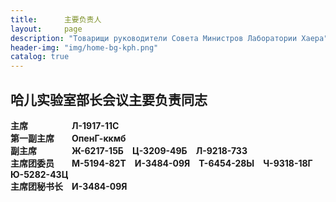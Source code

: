 ```yaml
---
title:      主要负责人
layout:     page
description: "Товарищи руководители Совета Министров Лаборатории Хаера"
header-img: "img/home-bg-kph.png"
catalog: true
---
```


## 哈儿实验室部长会议主要负责同志

**主席**&emsp;&emsp;&emsp;&emsp;&emsp;**Л-1917-11С**  
**第一副主席**&emsp;&emsp;**ОпенГ-ккмб**  
**副主席**&emsp;&emsp;&emsp;&emsp;**Ж-6217-15Б**&emsp;**Ц-3209-49Б**&emsp;**Л-9218-73З**  
**主席团委员**&emsp;&emsp;**М-5194-82Т**&emsp;**И-3484-09Я**&emsp;**Т-6454-28Ы**&emsp;**Ч-9318-18Г**&emsp;**Ю-5282-43Ц**  
**主席团秘书长**&emsp;**И-3484-09Я**

<!--<style>
    table {
  width: 100%;
  border-collapse: collapse;
}
 
table td {
  /* 设置文字两端对齐 */
  text-align: justify;
  /* 为了让最后一列不进行两端对齐，需要设置一个伪元素 */
  padding-right: 1.5em;
}
 
table td:last-child {
  /* 将最后一列的文字对齐方式重置 */
  text-align: left;
}
 
table td:before {
  content: '';
  display: inline-block;
  width: 100%;
}
</style>

<table>
	<caption>哈儿实验室部长会议主要负责同志</caption>
	<tbody>
		<tr align="center">
			<td>主席</td>
			<td><strong>Л-1917-11С</strong></td>
		</tr>
		<tr align="center">
			<td>第一副主席</td>
			<td><strong>ОпенГ-ккмб</strong></td>
		</tr>
		<tr align="center">
			<td>副主席</td>
			<td><strong>Ж-6217-15Б</strong></td>
            <td><strong>Ц-3209-49Б</strong></td>
            <td><strong>Л-9218-73З</strong></td>
		</tr>
        <tr align="center">
			<td>主席团委员</td>
			<td><strong>М-5194-82Т</strong></td>
            <td><strong>И-3484-09Я</strong></td>
            <td><strong>Т-6454-28Ы</strong></td>
            <td><strong>Ч-9318-18Г</strong></td>
            <td><strong>Ю-5282-43Ц</strong></td>
		</tr>
        <tr align="center">
			<td>主席团秘书长</td>
			<td><strong>И-3484-09Я</strong></td>
		</tr>
	</tbody>
</table>
-->

<!--依据相关程序，哈儿实验室最高苏维埃主席团公布哈儿实验室部分主要负责同志的简历。-->

<!--* 瓦西里·米哈伊洛维奇·索科洛夫（Василий Михайлович Соколов），人类，编号**ОпенГ-ккмб**（非规范编号）。现任哈儿实验室中央决策局主席，最高军事委员会主席，部长会议第一副主席。-->

<!--2018年3月至2021年3月 哈儿实验室苏维埃主席  
2021年3月至2021年10月 离职疗养  
2021年10月 哈儿实验室安全委员会主席  
2021年11月至2022年12月 哈儿实验室苏维埃主席团主席  
2022年12月至2023年1月 哈儿实验室最高苏维埃主席团主席，军事委员会主席  
2023年1月至2023年9月 哈儿实验室军事委员会主席，部长会议第一副主席，内务部主席  
2023年9月至2023年11月 哈儿实验室军事委员会主席，部长会议第一副主席  
2023年11月至2023年12月 哈儿实验室最高军事委员会主席，部长会议第一副主席  
2023年12月至今 哈儿实验室中央决策局主席，最高军事委员会主席，部长会议第一副主席-->

<!--* 伊戈尔·瓦列里耶维奇·萨卡洛夫（Игорь Валерьевич Сакаров），人类，编号**Л-1917-11С**。现任哈儿实验室中央决策局议事处常务委员会委员，部长会议主席。-->

<!--2018年5月至2021年3月 哈儿实验室哈夫帕州分部苏维埃副主席  
2021年3月至2021年7月 哈儿实验室哈夫帕州分部苏维埃主席  
2021年8月至2021年10月 哈儿实验室苏维埃主席行政团委员  
2021年10月至2022年12月 哈儿实验室分区会议主席  
2023年1月至2023年12月 哈儿实验室部长会议主席  
2023年12月至今 哈儿实验室中央决策局议事处常务委员会委员，部长会议主席-->

<!--* 米哈伊尔·谢苗诺维奇·斯米尔诺夫（Михаил Семёнович Смирнов），人类，编号**А-8139-21Б**。现任哈儿实验室中央决策局议事处常务委员会委员，最高苏维埃主席团主席，最高军事委员会副主席。-->

<!--2018年3月至2021年7月 哈儿实验室苏维埃主席行政团总代表  
2021年7月 哈儿实验室苏维埃副主席  
2021年8月至2021年10月 哈儿实验室苏维埃主席  
2021年10月至2022年12月 哈儿实验室安全委员会主席  
2023年1月 哈儿实验室内务部主席，军事委员会委员  
2023年1月至2023年8月 哈儿实验室最高苏维埃主席团主席，军事委员会委员  
2023年8月至2023年11月 哈儿实验室最高苏维埃主席团主席，军事委员会副主席  
2023年11月至2023年12月 哈儿实验室最高苏维埃主席团主席，最高军事委员会副主席  
2023年12月至今 哈儿实验室中央决策局议事处常务委员会委员，最高苏维埃主席团主席，最高军事委员会副主席-->

<!--* 安德烈·尼古拉耶维奇·克里琴科（Андрей Николаевич Кличко），人类，编号**С-1945-08П**。现任哈儿实验室中央决策局议事处常务委员会委员，最高苏维埃主席团第一副主席，最高军事委员会副主席。-->

<!--2018年3月至2021年3月 哈儿实验室伊克自治共和国分部苏维埃主席执行团委员  
2021年3月至2021年7月 哈儿实验室伊克自治共和国分部苏维埃副主席  
2021年8月至2021年10月 哈儿实验室北戈尔拉夫卡州分部苏维埃主席  
2021年10月至2022年12月 哈儿实验室分区会议第一副主席  
2023年1月至2023年7月 哈儿实验室管制实验部主席  
2023年7月至2023年12月 哈儿实验室最高苏维埃主席团第一副主席  
2023年12月至今 哈儿实验室中央决策局议事处常务委员会委员，最高苏维埃主席团第一副主席，最高军事委员会副主席-->

<!--* 谢尔盖·雅罗斯拉沃维奇·叶夫塞耶夫（Сергей Ярославович Евсеев），人类，编号**Л-8440-08К**。现任哈儿实验室中央决策局议事处常务委员会委员，专门委员会委员长会议主席，第七专门委员会委员长。-->

<!--2021年10月至2022年12月 哈儿实验室安全委员会委员  
2023年1月至2023年4月 哈儿实验室内务部政治安全司候补副主席  
2023年4月至2023年10月 哈儿实验室政治安全部候补副主席  
2023年10月至2023年12月 哈儿实验室专门委员会委员长会议主席，第七专门委员会委员长  
2023年12月至今 哈儿实验室中央决策局议事处常务委员会委员，专门委员会委员长会议主席，第七专门委员会委员长-->

<!--* 艾哈迈德·拉姆扎诺维奇·穆萨耶夫（Ахмед Рамзанович Мусаев），人类，编号**Г-6054-18К**。现任哈儿实验室中央决策局议事处常务委员会委员，中央决策局管制实验委员会委员长。-->

<!--2018年7月至2021年8月 哈儿实验室苏维埃主席行政团委员  
2021年8月至2021年10月 哈儿实验室苏维埃主席行政团总代表  
2021年10月至2022年12月 哈儿实验室苏维埃主席团第一副主席  
2022年12月至2023年7月 哈儿实验室最高苏维埃主席团第一副主席  
2023年7月至2023年11月 哈儿实验室管制实验部主席  
2023年11月至2023年12月 哈儿实验室部长会议副主席，管制实验部部长  
2023年12月至2024年2月 哈儿实验室中央决策局议事处常务委员会委员，中央决策局管制实验委员会委员长，部长会议副主席  
2024年2月至今 哈儿实验室中央决策局议事处常务委员会委员，中央决策局管制实验委员会委员长-->

<!--* 叶夫根尼·马克西莫维奇·科兹洛夫（Евгений Максимович Козлов），人类，编号**Ф-9182-00Л**。现任哈儿实验室中央决策局议事处常务委员会委员，中央决策局经济计划委员会委员长，01分部最高苏维埃主席团主席、军事委员会主席。-->

<!--2019年11月至2022年12月 哈儿实验室01分部苏维埃主席团主席  
2022年12月至2023年12月 哈儿实验室01分部最高苏维埃主席团主席、军事委员会主席  
2023年12月至今 哈儿实验室中央决策局议事处常务委员会委员，中央决策局经济计划委员会委员长，01分部最高苏维埃主席团主席、军事委员会主席-->

<!--* 雅罗斯拉夫·维克托洛维奇·戈卢波夫（Ярослав Викторович Голубов），人类，编号**Д-2530-60Ю**。现任哈儿实验室中央决策局议事处常务委员会委员，中央决策局政治安全委员会委员长，06分部最高苏维埃主席团主席、军事委员会主席。-->

<!--2021年11月至2022年12月 哈儿实验室06分部苏维埃主席团主席  
2022年12月至2023年12月 哈儿实验室06分部最高苏维埃主席团主席兼军事委员会主席  
2023年12月至今 哈儿实验室中央决策局议事处常务委员会委员，中央决策局政治安全委员会委员长，06分部最高苏维埃主席团主席、军事委员会主席-->

<!--* 佩尔费里亚·内斯托罗芙娜·基普里亚诺娃（Пульхерия Несторовна Киприанова），人类，编号**О-4907-93Н**。现任哈儿实验室中央决策局议事处常务委员会委员，中央决策局紧急情况委员会委员长，02分部最高苏维埃主席团主席、军事委员会主席。-->

<!--2022年5月至2023年1月 哈儿实验室02分部筹备委员会行政委员会主席  
2023年1月至2023年9月 哈儿实验室02分部部长会议主席  
2023年9月 哈儿实验室02分部部长会议主席、军事委员会主席  
2023年9月至2023年12月 哈儿实验室02分部最高苏维埃主席团主席、军事委员会主席  
2023年12月至今 哈儿实验室中央决策局议事处常务委员会委员，中央决策局紧急情况委员会委员长，02分部最高苏维埃主席团主席、军事委员会主席-->

<!--* 安德烈·瓦西里耶维奇·索科洛夫（Андрей Васильевич Соколов），人类，编号**Ч-4549-02Ш**。现任哈儿实验室中央决策局议事处委员，中央决策局社会行政委员会委员长，03分部最高苏维埃主席团主席、军事委员会主席。-->

<!--2021年12月至2022年12月 哈儿实验室03分部苏维埃主席团主席  
2022年12月至2023年12月 哈儿实验室03分部最高苏维埃主席团主席、军事委员会主席  
2023年12月至今 哈儿实验室中央决策局议事处委员，中央决策局社会行政委员会委员长，03分部最高苏维埃主席团主席、军事委员会主席-->

<!--* 谢尔盖·尤里耶维奇·扎姆哈里扬（Сергей Юрьевич Жамхарян），人类，编号**К-2510-51Й**。现任哈儿实验室中央决策局议事处委员，中央决策局特殊事务委员会委员长，04分部最高苏维埃主席团主席、军事委员会主席。-->

<!--2019年11月至2022年12月 哈儿实验室04分部苏维埃主席团主席  
2022年12月至2023年12月 哈儿实验室04分部最高苏维埃主席团主席、军事委员会主席  
2023年12月至今 哈儿实验室中央决策局议事处委员，中央决策局特殊事务委员会委员长，04分部最高苏维埃主席团主席、军事委员会主席-->

<!--* 费多西娅·罗斯蒂斯拉沃芙娜·萨姆森诺娃（Федосья Ростиславовна Самсонова），人类，编号**Ц-4855-92Р**。现任哈儿实验室中央决策局议事处委员，中央决策局危险人类委员会委员长，07分部最高苏维埃主席团主席、军事委员会主席。-->

<!--2022年6月至2023年1月 哈儿实验室06分部危险哈儿管制及实验区主席  
2023年1月至2023年3月 哈儿实验室06分部管制实验部主席  
2023年3月至2023年12月 哈儿实验室07分部最高苏维埃主席团主席、军事委员会主席  
2023年12月至今 哈儿实验室中央决策局议事处委员，中央决策局危险人类委员会委员长，07分部最高苏维埃主席团主席、军事委员会主席-->

<!--* 阿纳尼·博古斯拉沃维奇·布罗尼斯拉沃夫（Анани Богуславович Брониславов），人类，编号**Ш-6701-48Я**。现任哈儿实验室中央决策局议事处委员，中央决策局外事活动委员会委员长。-->

<!--2018年6月至2023年11月 外事活动部主席  
2023年11月至2023年12月 部长会议主席团委员，外事活动部部长  
2023年12月至2024年2月 哈儿实验室中央决策局议事处委员，中央决策局外事活动委员会委员长，部长会议主席团委员  
2024年2月至今 哈儿实验室中央决策局议事处委员，中央决策局外事活动委员会委员长-->

<!--* 尤里·斯拉沃米罗维奇·诺瓦科维奇（Юрий Славомирович Новакович），人类，编号**У-7567-10Т**。现任哈儿实验室中央决策局议事处委员，专门委员会委员长会议第一副主席，第十二专门委员会委员长。-->

<!--2021年10月至2022年12月 哈儿实验室安全委员会委员  
2023年1月至2023年4月 哈儿实验室内务部政治安全司候补副主席  
2023年4月至2023年10月 哈儿实验室政治安全部候补副主席  
2023年10月至2023年12月 哈儿实验室专门委员会委员长会议第一副主席，第十二专门委员会委员长  
2023年12月至今 哈儿实验室中央决策局议事处委员，专门委员会委员长会议第一副主席，第十二专门委员会委员长-->

<!--* 维尼亚明·扎哈罗维奇·雷纳托夫（Веньямин Захарович Ренатов），人类，编号**Д-8832-14Э**。现任哈儿实验室中央决策局议事处委员，05分部最高苏维埃主席团主席、军事委员会主席。-->

<!--2022年4月至2023年8月 哈儿实验室05分部筹备委员会主席  
2023年8月至2023年12月 哈儿实验室05分部最高苏维埃主席团主席、军事委员会主席  
2023年12月至今 哈儿实验室中央决策局议事处委员，05分部最高苏维埃主席团主席、军事委员会主席-->

<!--* 谢苗·阿列克谢耶维奇·斯捷潘诺夫（Семён Алексеевич Степанов），人类，编号**И-3484-09Я**。现任哈儿实验室中央决策局委员，部长会议主席团秘书长。-->

<!--2022年6月至2022年12月 哈儿实验室危险哈儿管制及实验区副主席  
2023年1月 哈儿实验室部长会议第一副主席  
2023年1月 哈儿实验室部长会议副主席  
2023年1月至2023年12月 哈儿实验室部长会议主席团秘书长  
2023年12月至今 哈儿实验室中央决策局委员，部长会议主席团秘书长-->

<!--* 阿纳托利·阿尔谢尼耶维奇·克鲁格洛夫（Анатолий Арсеньевич Круглов），人类，编号**З-2859-72Л**。现任哈儿实验室专门委员会委员长会议主席团秘书，第十三专门委员会委员长。-->

<!--2021年10月至2022年12月 哈儿实验室安全委员会委员  
2023年1月至2023年4月 哈儿实验室内务部政治安全司调查室主任  
2023年4月至2023年10月 哈儿实验室政治安全部调查室主任  
2023年10月至今 哈儿实验室中央决策局委员，专门委员会委员长会议主席团秘书，第十三专门委员会委员长。-->
<!--<div style="text-align: right">（更新时间：2024年3月8日）</div>-->